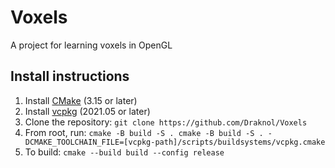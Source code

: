 # Voxels
A project for learning voxels in OpenGL

## Install instructions
1. Install [CMake](https://cmake.org/download) (3.15 or later)
2. Install [vcpkg](https://github.com/microsoft/vcpkg) (2021.05 or later)
3. Clone the repository: `git clone https://github.com/Draknol/Voxels`
4. From root, run: `cmake -B build -S . cmake -B build -S . -DCMAKE_TOOLCHAIN_FILE=[vcpkg-path]/scripts/buildsystems/vcpkg.cmake`
5. To build: `cmake --build build --config release`